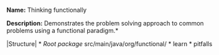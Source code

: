 **Name:** Thinking functionally

**Description:** Demonstrates the problem solving approach to common problems using a functional paradigm.*

|Structure|
    * _Root package_ src/main/java/org/functional/
    * learn
    * pitfalls
   
